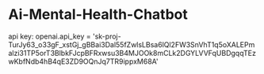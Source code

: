 # Ai-Mental-Health-Chatbot


api key: openai.api_key = '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'
